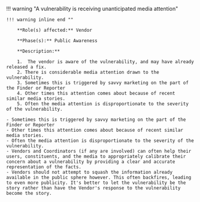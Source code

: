 <a name="20"></a>
!!! warning "A vulnerability is receiving unanticipated media attention"

    !!! warning inline end ""

        **Role(s) affected:** Vendor

        **Phase(s):** Public Awareness

        **Description:**

        1.	The vendor is aware of the vulnerability, and may have already released a fix.
        2. There is considerable media attention drawn to the vulnerability.
        3. Sometimes this is triggered by savvy marketing on the part of the Finder or Reporter
        4. Other times this attention comes about because of recent similar media stories.
        5. Often the media attention is disproportionate to the severity of the vulnerability.
    
    - Sometimes this is triggered by savvy marketing on the part of the Finder or Reporter
    - Other times this attention comes about because of recent similar media stories.
    - Often the media attention is disproportionate to the severity of the vulnerability.
    - Vendors and Coordinators (if any are involved) can often help their users, constituents, and the media to appropriately calibrate their concern about a vulnerability by providing a clear and accurate representation of the facts.
    - Vendors should not attempt to squash the information already available in the public sphere however. This often backfires, leading to even more publicity. It's better to let the vulnerability be the story rather than have the Vendor's response to the vulnerability become the story.


